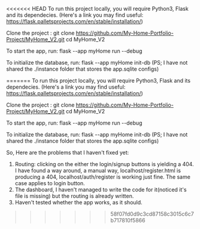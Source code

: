 <<<<<<< HEAD
To run this project locally, you will require Python3, Flask and its dependecies.
(Here's a link you may find useful: https://flask.palletsprojects.com/en/stable/installation/)

Clone the project : git clone https://github.com/My-Home-Portfolio-Project/MyHome_V2.git
cd MyHome_V2

To start the app, run:
flask --app myHome run --debug

To initialize the database, run: 
flask --app myHome init-db (PS; I have not shared the ./instance folder that stores the app.sqlite configs)


=======
To run this project locally, you will require Python3, Flask and its dependecies.
(Here's a link you may find useful: https://flask.palletsprojects.com/en/stable/installation/)

Clone the project : git clone https://github.com/My-Home-Portfolio-Project/MyHome_V2.git
cd MyHome_V2

To start the app, run:
flask --app myHome run --debug

To initialize the database, run: 
flask --app myHome init-db (PS; I have not shared the ./instance folder that stores the app.sqlite configs)

So, Here are the problems that I haven't fixed yet:
1. Routing: clicking on the either the login/signup buttons is yielding a 404.
I have found a way around, a manual way, localhost/register.html is producing a 404, localhost/auth/register is working just fine.
The same case applies to login button.
3. The dashboard, I haven't managed to write the code for it(noticed it's file is missing) but the routing is already written.
4. Haven't tested whether the app works, as it should.
>>>>>>> 58f07fd0d9c3cd87158c3015c6c7b717810f5866
